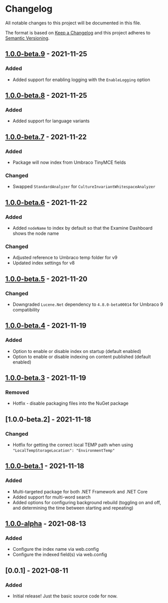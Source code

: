# Changelog

All notable changes to this project will be documented in this file.

The format is based on [Keep a Changelog](https://keepachangelog.com/) and this project adheres to [Semantic Versioning](https://semver.org/).

## [1.0.0-beta.9] - 2021-11-25
### Added
- Added support for enabling logging with the `EnableLogging` option

## [1.0.0-beta.8] - 2021-11-25
### Added
- Added support for language variants

## [1.0.0-beta.7] - 2021-11-22
### Added
- Package will now index from Umbraco TinyMCE fields

### Changed
- Swapped `StandardAnalyzer` for `CultureInvariantWhitespaceAnalyzer`

## [1.0.0-beta.6] - 2021-11-22
### Added
- Added `nodeName` to index by default so that the Examine Dashboard shows the node name

### Changed
- Adjusted reference to Umbraco temp folder for v9
- Updated index settings for v8

## [1.0.0-beta.5] - 2021-11-20
### Changed
- Downgraded `Lucene.Net` dependency to `4.8.0-beta00014` for Umbraco 9 compatibility

## [1.0.0-beta.4] - 2021-11-19
### Added
- Option to enable or disable index on startup (default enabled)
- Option to enable or disable indexing on content published (default enabled)

## [1.0.0-beta.3] - 2021-11-19
### Removed
- Hotfix - disable packaging files into the NuGet package

## [1.0.0-beta.2] - 2021-11-18
### Changed
- Hotfix for getting the correct local TEMP path when using `"LocalTempStorageLocation": "EnvironmentTemp"`

## [1.0.0-beta.1] - 2021-11-18
### Added
- Multi-targeted package for both .NET Framework and .NET Core
- Added support for multi-word search
- Added options for configuring background rebuild (toggling on and off, and determining the time between starting and repeating)

## [1.0.0-alpha] - 2021-08-13
### Added
- Configure the index name via web.config
- Configure the indexed field(s) via web.config

## [0.0.1] - 2021-08-11
### Added
- Initial release! Just the basic source code for now.

[1.0.0-beta.9]: https://github.com/rickbutterfield/Our.Umbraco.SearchSpellCheck/releases/tag/release-1.0.0-beta.9
[1.0.0-beta.8]: https://github.com/rickbutterfield/Our.Umbraco.SearchSpellCheck/releases/tag/release-1.0.0-beta.8
[1.0.0-beta.7]: https://github.com/rickbutterfield/Our.Umbraco.SearchSpellCheck/releases/tag/release-1.0.0-beta.7
[1.0.0-beta.6]: https://github.com/rickbutterfield/Our.Umbraco.SearchSpellCheck/releases/tag/release-1.0.0-beta.6
[1.0.0-beta.5]: https://github.com/rickbutterfield/Our.Umbraco.SearchSpellCheck/releases/tag/release-1.0.0-beta.5
[1.0.0-beta.4]: https://github.com/rickbutterfield/Our.Umbraco.SearchSpellCheck/releases/tag/release-1.0.0-beta.4
[1.0.0-beta.3]: https://github.com/rickbutterfield/Our.Umbraco.SearchSpellCheck/releases/tag/release-1.0.0-beta.3
[1.0.0-beta.1]: https://github.com/rickbutterfield/Our.Umbraco.SearchSpellCheck/releases/tag/release-1.0.0-beta.1
[1.0.0-alpha.2]: https://github.com/rickbutterfield/Our.Umbraco.SearchSpellCheck/releases/tag/release-1.0.0-alpha.2
[1.0.0-alpha]: https://github.com/rickbutterfield/Our.Umbraco.SearchSpellCheck/releases/tag/release-1.0.0-alpha
